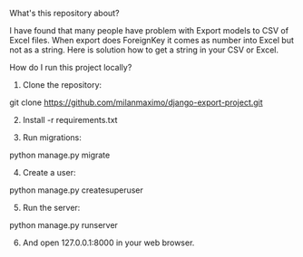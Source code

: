 
What's this repository about?

I have found that many people have problem with Export models to CSV of Excel files.
When export does ForeignKey it comes as number into Excel but not as a string.
Here is solution how to get a string in your CSV or Excel.

How do I run this project locally?
1. Clone the repository:

git clone https://github.com/milanmaximo/django-export-project.git

2. Install -r requirements.txt 

3. Run migrations:

python manage.py migrate

4. Create a user:

python manage.py createsuperuser

5. Run the server:

python manage.py runserver

6. And open 127.0.0.1:8000 in your web browser.

